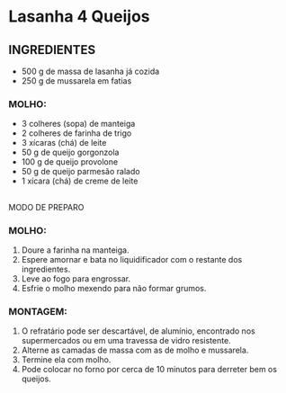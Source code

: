 # Lasanha 4 Queijos



## INGREDIENTES

- 500 g de massa de lasanha já cozida
- 250 g de mussarela em fatias

### MOLHO:

- 3 colheres (sopa) de manteiga
- 2 colheres de farinha de trigo
- 3 xícaras (chá) de leite
- 50 g de queijo gorgonzola
- 100 g de queijo provolone
- 50 g de queijo parmesão ralado
- 1 xícara (chá) de creme de leite

## 

MODO DE PREPARO

### MOLHO:

1. Doure a farinha na manteiga.
2. Espere amornar e bata no liquidificador com o restante dos ingredientes.
3. Leve ao fogo para engrossar.
4. Esfrie o molho mexendo para não formar grumos.

### MONTAGEM:

1. O refratário pode ser descartável, de alumínio, encontrado nos supermercados ou em uma travessa de vidro resistente.
2. Alterne as camadas de massa com as de molho e mussarela.
3. Termine ela com molho.
4. Pode colocar no forno por cerca de 10 minutos para derreter bem os queijos.
